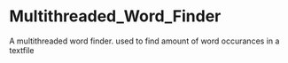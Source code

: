 # Multithreaded_Word_Finder
 A multithreaded word finder. used to find amount of word occurances in a textfile
